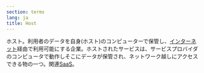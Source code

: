 ```yaml
---
section: terms
lang: ja
title: Host
---
```


ホスト。利用者のデータを自身(ホスト)のコンピューターで保管し、[インターネット](/glossary/ja/terms/internet/)経由で利用可能にする企業。ホストされたサービスは、サービスプロバイダのコンピュータで動作しそこにデータが保管され、ネットワーク越しにアクセスできる物の一つ。関連[SaaS](/glossary/ja/terms/saas/)。
